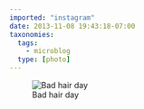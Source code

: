 ```yaml
---
imported: "instagram"
date: 2013-11-08 19:43:18-07:00
taxonomies:
  tags:
    - microblog
  type: [photo]
---
```

<figure>
  <img src="/media/images/photos/2013/11/53566ebb946f892eea4e0f14f5301b12.jpg" title="Bad hair day"/>
  <figcaption>Bad hair day</figcaption>
</figure>


